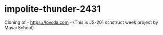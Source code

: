 # impolite-thunder-2431
Cloning of - https://lovoda.com - (This is JS-201 construct week project by Masai School)

